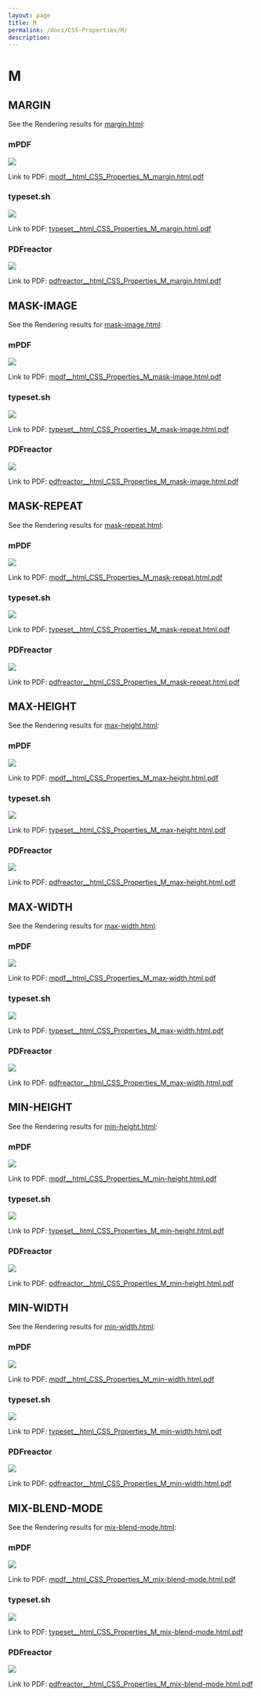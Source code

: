 ```yaml
---
layout: page
title: M
permalink: /docs/CSS-Properties/M/
description: 
---
```


# M



## MARGIN

See the Rendering results for [margin.html](/html/CSS%20Properties/M/margin.html):

### mPDF
![](mpdf__html_CSS_Properties_M_margin.html.png) 

Link to PDF: [mpdf__html_CSS_Properties_M_margin.html.pdf](mpdf__html_CSS_Properties_M_margin.html.pdf)

### typeset.sh
![](typeset__html_CSS_Properties_M_margin.html.png) 

Link to PDF: [typeset__html_CSS_Properties_M_margin.html.pdf](typeset__html_CSS_Properties_M_margin.html.pdf)

### PDFreactor
![](pdfreactor__html_CSS_Properties_M_margin.html.png) 

Link to PDF: [pdfreactor__html_CSS_Properties_M_margin.html.pdf](pdfreactor__html_CSS_Properties_M_margin.html.pdf)

## MASK-IMAGE

See the Rendering results for [mask-image.html](/html/CSS%20Properties/M/mask-image.html):

### mPDF
![](mpdf__html_CSS_Properties_M_mask-image.html.png) 

Link to PDF: [mpdf__html_CSS_Properties_M_mask-image.html.pdf](mpdf__html_CSS_Properties_M_mask-image.html.pdf)

### typeset.sh
![](typeset__html_CSS_Properties_M_mask-image.html.png) 

Link to PDF: [typeset__html_CSS_Properties_M_mask-image.html.pdf](typeset__html_CSS_Properties_M_mask-image.html.pdf)

### PDFreactor
![](pdfreactor__html_CSS_Properties_M_mask-image.html.png) 

Link to PDF: [pdfreactor__html_CSS_Properties_M_mask-image.html.pdf](pdfreactor__html_CSS_Properties_M_mask-image.html.pdf)

## MASK-REPEAT

See the Rendering results for [mask-repeat.html](/html/CSS%20Properties/M/mask-repeat.html):

### mPDF
![](mpdf__html_CSS_Properties_M_mask-repeat.html.png) 

Link to PDF: [mpdf__html_CSS_Properties_M_mask-repeat.html.pdf](mpdf__html_CSS_Properties_M_mask-repeat.html.pdf)

### typeset.sh
![](typeset__html_CSS_Properties_M_mask-repeat.html.png) 

Link to PDF: [typeset__html_CSS_Properties_M_mask-repeat.html.pdf](typeset__html_CSS_Properties_M_mask-repeat.html.pdf)

### PDFreactor
![](pdfreactor__html_CSS_Properties_M_mask-repeat.html.png) 

Link to PDF: [pdfreactor__html_CSS_Properties_M_mask-repeat.html.pdf](pdfreactor__html_CSS_Properties_M_mask-repeat.html.pdf)

## MAX-HEIGHT

See the Rendering results for [max-height.html](/html/CSS%20Properties/M/max-height.html):

### mPDF
![](mpdf__html_CSS_Properties_M_max-height.html.png) 

Link to PDF: [mpdf__html_CSS_Properties_M_max-height.html.pdf](mpdf__html_CSS_Properties_M_max-height.html.pdf)

### typeset.sh
![](typeset__html_CSS_Properties_M_max-height.html.png) 

Link to PDF: [typeset__html_CSS_Properties_M_max-height.html.pdf](typeset__html_CSS_Properties_M_max-height.html.pdf)

### PDFreactor
![](pdfreactor__html_CSS_Properties_M_max-height.html.png) 

Link to PDF: [pdfreactor__html_CSS_Properties_M_max-height.html.pdf](pdfreactor__html_CSS_Properties_M_max-height.html.pdf)

## MAX-WIDTH

See the Rendering results for [max-width.html](/html/CSS%20Properties/M/max-width.html):

### mPDF
![](mpdf__html_CSS_Properties_M_max-width.html.png) 

Link to PDF: [mpdf__html_CSS_Properties_M_max-width.html.pdf](mpdf__html_CSS_Properties_M_max-width.html.pdf)

### typeset.sh
![](typeset__html_CSS_Properties_M_max-width.html.png) 

Link to PDF: [typeset__html_CSS_Properties_M_max-width.html.pdf](typeset__html_CSS_Properties_M_max-width.html.pdf)

### PDFreactor
![](pdfreactor__html_CSS_Properties_M_max-width.html.png) 

Link to PDF: [pdfreactor__html_CSS_Properties_M_max-width.html.pdf](pdfreactor__html_CSS_Properties_M_max-width.html.pdf)

## MIN-HEIGHT

See the Rendering results for [min-height.html](/html/CSS%20Properties/M/min-height.html):

### mPDF
![](mpdf__html_CSS_Properties_M_min-height.html.png) 

Link to PDF: [mpdf__html_CSS_Properties_M_min-height.html.pdf](mpdf__html_CSS_Properties_M_min-height.html.pdf)

### typeset.sh
![](typeset__html_CSS_Properties_M_min-height.html.png) 

Link to PDF: [typeset__html_CSS_Properties_M_min-height.html.pdf](typeset__html_CSS_Properties_M_min-height.html.pdf)

### PDFreactor
![](pdfreactor__html_CSS_Properties_M_min-height.html.png) 

Link to PDF: [pdfreactor__html_CSS_Properties_M_min-height.html.pdf](pdfreactor__html_CSS_Properties_M_min-height.html.pdf)

## MIN-WIDTH

See the Rendering results for [min-width.html](/html/CSS%20Properties/M/min-width.html):

### mPDF
![](mpdf__html_CSS_Properties_M_min-width.html.png) 

Link to PDF: [mpdf__html_CSS_Properties_M_min-width.html.pdf](mpdf__html_CSS_Properties_M_min-width.html.pdf)

### typeset.sh
![](typeset__html_CSS_Properties_M_min-width.html.png) 

Link to PDF: [typeset__html_CSS_Properties_M_min-width.html.pdf](typeset__html_CSS_Properties_M_min-width.html.pdf)

### PDFreactor
![](pdfreactor__html_CSS_Properties_M_min-width.html.png) 

Link to PDF: [pdfreactor__html_CSS_Properties_M_min-width.html.pdf](pdfreactor__html_CSS_Properties_M_min-width.html.pdf)

## MIX-BLEND-MODE

See the Rendering results for [mix-blend-mode.html](/html/CSS%20Properties/M/mix-blend-mode.html):

### mPDF
![](mpdf__html_CSS_Properties_M_mix-blend-mode.html.png) 

Link to PDF: [mpdf__html_CSS_Properties_M_mix-blend-mode.html.pdf](mpdf__html_CSS_Properties_M_mix-blend-mode.html.pdf)

### typeset.sh
![](typeset__html_CSS_Properties_M_mix-blend-mode.html.png) 

Link to PDF: [typeset__html_CSS_Properties_M_mix-blend-mode.html.pdf](typeset__html_CSS_Properties_M_mix-blend-mode.html.pdf)

### PDFreactor
![](pdfreactor__html_CSS_Properties_M_mix-blend-mode.html.png) 

Link to PDF: [pdfreactor__html_CSS_Properties_M_mix-blend-mode.html.pdf](pdfreactor__html_CSS_Properties_M_mix-blend-mode.html.pdf)



